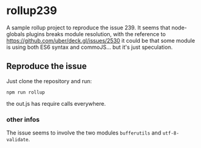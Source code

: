 # rollup239
A sample rollup project to reproduce the issue 239.
It seems that node-globals plugins breaks module resolution, with the reference to https://github.com/uber/deck.gl/issues/2530 it could be 
that some module is using both ES6 syntax and commoJS... but it's just speculation. 

## Reproduce the issue
Just clone the repository and run:

`npm run rollup`

the out.js has require calls everywhere.

### other infos
The issue seems to involve the two modules `bufferutils` and `utf-8-validate`. 
